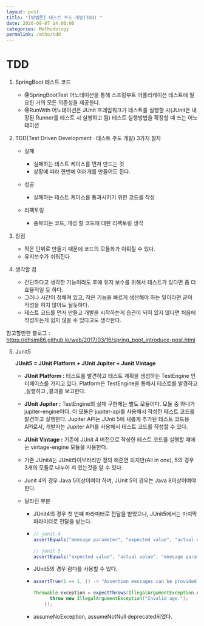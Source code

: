 ```yaml
---
layout: post
title: "[방법론] 테스트 주도 개발(TDD) "
date: 2020-08-07 14:00:00
categories: Methodology
permalink: /mtho/tdd
---
```


# TDD

1. SpringBoot 테스트 코드

   -  @SpringBootTest 어노테이션을 통해 스프링부트 어플리케이션 테스트에 필요한 거의 모든 의존성을 제공한다.
   -  @RunWith 어노테이션은 JUnit 프레임워크가 테스트를 실행할 시(JUnit은 내장된 Runner를 테스트 시 실행하고 됨) 테스트 실행방법을 확장할 때 쓰는 어노테이션

   

2. TDD(Test Driven Development · 테스트 주도 개발) 3가지 절차

   - 실패
     - 실패하는 테스트 케이스를 먼저 만드는 것
     - 상황에 따라 한번에 여러개를 만들어도 된다.

   - 성공
     - 실패하는 테스트 케이스를 통과시키기 위한 코드를 작성

   - 리팩토링
     - 중복되는 코드, 개성 할 코드에 대한 리팩토링 생각



3. 장점
   - 작은 단위로 만들기 때문에 코드의 모듈화가 이뤄질 수 있다.
   - 유지보수가 쉬워진다.



4. 생각할 점
   - 간단하다고 생각한 기능이라도 후에 유지 보수를 위해서 테스트가 있다면 좀 더 효율적일 듯 하다.
   - 그러나 시간이 정해져 있고, 작은 기능을 빠르게 생산해야 하는 일이라면 굳이 작성을 하지 않아도 될듯하다.
   - 테스트 코드를 먼저 만들고 개발을 시작하는게 습관이 되어 있지 않다면 처음에 작성하는게 쉽지 않을 수 있다고도 생각한다.

참고할만한 블로그 : <https://dhsim86.github.io/web/2017/03/16/spring_boot_introduce-post.html>

5. Junit5

   **JUnit5 =  JUnit Platform + JUnit  Jupiter  + Junit Vintage**

   - **JUnit  Platform :** 테스트를 발견하고 테스트 계획을 생성하는 TestEngine 인터페이스를 가지고 있다. Platform은 TestEngine을 통해서 테스트를 발경하고 ,실행하고 ,결과를 보고한다.

   - **JUnit Jupiter :** TestEngine의 실제 구현체는 별도 모듈이다. 모듈 중 하나가 jupiter-engine이다. 이 모듈은 jupiter-api를 사용해서 작성한 테스트 코드를 발견하고 실행한다. Jupiter API는 JUnit 5에 새롭게 추가된 테스트 코드용 API로서, 개발자는 Jupiter API를 사용해서 테스트 코드를 작성할 수 있다.

   - **JUnit Vintage :** 기존에 JUnit 4 버전으로 작성한 테스트 코드를 실행할 때에는 vintage-engine 모듈을 사용한다.

   - 기존 JUnit4는 JUnit라이브러리만 정의 해준면 되지만(All in one), 5의 경우 3개의 모듈로 나누어 져 있는것을 알 수 있다.

   - Junit 4의 경우 Java 5이상이여야 하며, JUnit 5의 경우는 Java 8이상이여야 한다.

   - 달라진 부분

     - JUnit4의 경우 첫 번째 파라미터로 전달을 받았으나, JUnit5에서는 마지막 파라미터로 전달을 받는다.

     - ```java
       // junit 4 
       assertEquals("meesage parameter", "expected value", "actual value");
        
       // junit 5 
       assertEquals("expected value", "actual value", "meesage parameter");
       ```

     - JUnit5의 경우 람다를 사용할 수 있다.

     - ```java
       assertTrue(1 == 1, () -> "Assertion messages can be provided by Java 8 Lambdas ");
        
       Throwable exception = expectThrows(IllegalArgumentException.class, () -> {
             throw new IllegalArgumentException("Invalid age.");
           });
       ```

     - assumeNoException, assumeNotNull deprecated되었다.

       